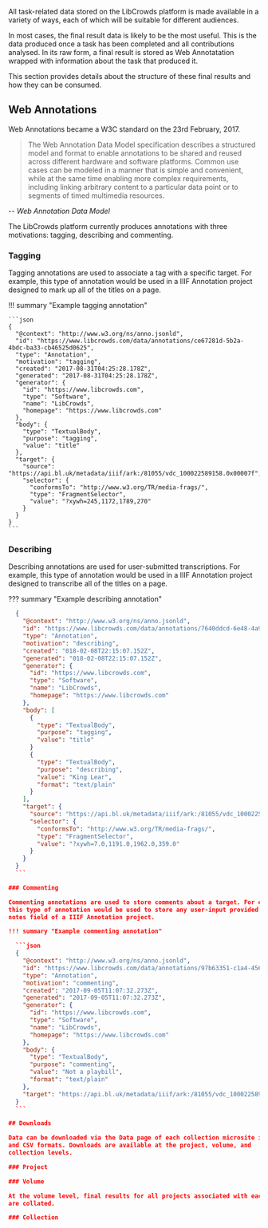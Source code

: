 All task-related data stored on the LibCrowds platform is made available in a
variety of ways, each of which will be suitable for different audiences.

In most cases, the final result data is likely to be the most useful. This is
the data produced once a task has been completed and all contributions
analysed. In its raw form, a final result is stored as Web Annotatation wrapped
with information about the task that produced it.

This section provides details about the structure of these final results and
how they can be consumed.

## Web Annotations

Web Annotations became a W3C standard on the 23rd February, 2017.

> The Web Annotation Data Model specification describes a structured model and
format to enable annotations to be shared and reused across different hardware
and software platforms. Common use cases can be modeled in a manner that is
simple and convenient, while at the same time enabling more complex
requirements, including linking arbitrary content to a particular data point
or to segments of timed multimedia resources.

-- <cite>Web Annotation Data Model</cite>

The LibCrowds platform currently produces annotations with three motivations:
tagging, describing and commenting.

### Tagging

Tagging annotations are used to associate a tag with a specific target. For
example, this type of annotation would be used in a IIIF Annotation project
designed to mark up all of the titles on a page.

!!! summary "Example tagging annotation"

    ```json
    {
      "@context": "http://www.w3.org/ns/anno.jsonld",
      "id": "https://www.libcrowds.com/data/annotations/ce67281d-5b2a-4bdc-ba33-cb46525d0625",
      "type": "Annotation",
      "motivation": "tagging",
      "created": "2017-08-31T04:25:28.178Z",
      "generated": "2017-08-31T04:25:28.178Z",
      "generator": {
        "id": "https://www.libcrowds.com",
        "type": "Software",
        "name": "LibCrowds",
        "homepage": "https://www.libcrowds.com"
      },
      "body": {
        "type": "TextualBody",
        "purpose": "tagging",
        "value": "title"
      },
      "target": {
        "source": "https://api.bl.uk/metadata/iiif/ark:/81055/vdc_100022589158.0x00007f",
        "selector": {
          "conformsTo": "http://www.w3.org/TR/media-frags/",
          "type": "FragmentSelector",
          "value": "?xywh=245,1172,1789,270"
        }
      }
    }
    ```

### Describing

Describing annotations are used for user-submitted transcriptions. For example,
this type of annotation would be used in a IIIF Annotation project designed to
transcribe all of the titles on a page.

??? summary "Example describing annotation"

  ```json
    {
      "@context": "http://www.w3.org/ns/anno.jsonld",
      "id": "https://www.libcrowds.com/data/annotations/7640ddcd-6e48-4a9c-a360-3383032593b6",
      "type": "Annotation",
      "motivation": "describing",
      "created": "018-02-08T22:15:07.152Z",
      "generated": "018-02-08T22:15:07.152Z",
      "generator": {
        "id": "https://www.libcrowds.com",
        "type": "Software",
        "name": "LibCrowds",
        "homepage": "https://www.libcrowds.com"
      },
      "body": [
        {
          "type": "TextualBody",
          "purpose": "tagging",
          "value": "title"
        }
        {
          "type": "TextualBody",
          "purpose": "describing",
          "value": "King Lear",
          "format": "text/plain"
        }
      ],
      "target": {
        "source": "https://api.bl.uk/metadata/iiif/ark:/81055/vdc_100022589096.0x0002b7",
        "selector": {
          "conformsTo": "http://www.w3.org/TR/media-frags/",
          "type": "FragmentSelector",
          "value": "?xywh=7.0,1191.0,1962.0,359.0"
        }
      }
    }
    ```

### Commenting

Commenting annotations are used to store comments about a target. For example,
this type of annotation would be used to store any user-input provided via the
notes field of a IIIF Annotation project.

!!! summary "Example commenting annotation"

    ```json
    {
      "@context": "http://www.w3.org/ns/anno.jsonld",
      "id": "https://www.libcrowds.com/data/annotations/97b63351-c1a4-456e-8871-b299aa684639",
      "type": "Annotation",
      "motivation": "commenting",
      "created": "2017-09-05T11:07:32.273Z",
      "generated": "2017-09-05T11:07:32.273Z",
      "generator": {
        "id": "https://www.libcrowds.com",
        "type": "Software",
        "name": "LibCrowds",
        "homepage": "https://www.libcrowds.com"
      },
      "body": {
        "type": "TextualBody",
        "purpose": "commenting",
        "value": "Not a playbill",
        "format": "text/plain"
      },
      "target": "https://api.bl.uk/metadata/iiif/ark:/81055/vdc_100022589158.0x000094"
    }
    ```

## Downloads

Data can be downloaded via the Data page of each collection microsite in JSON
and CSV formats. Downloads are available at the project, volume, and
collection levels.

### Project

### Volume

At the volume level, final results for all projects associated with each volume
are collated.

### Collection
